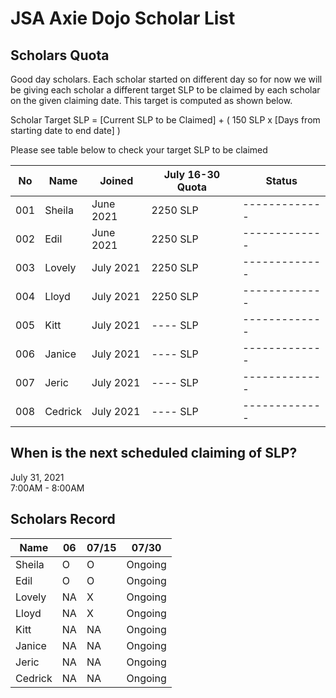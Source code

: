# JSA Axie Dojo Scholar List



## Scholars Quota
Good day scholars. Each scholar started on different day so for now we will be giving each scholar a different target SLP to be claimed by each scholar on the given claiming date. This target is computed as shown below.  
  
Scholar Target SLP = [Current SLP to be Claimed] + ( 150 SLP x [Days from starting date to end date] )  
  
Please see table below to check your target SLP to be claimed

| No  | Name | Joined | July 16-30 Quota | Status |
| ------------- | ------------- | ------------- | ------------- | ------------- |
| 001  | Sheila  | June 2021 | 2250 SLP | ------------- |
| 002  | Edil | June 2021 | 2250 SLP | ------------- |
| 003  | Lovely  | July 2021 | 2250 SLP | ------------- |
| 004  | Lloyd | July 2021 | 2250 SLP | ------------- |
| 005  | Kitt | July 2021 | ---- SLP | ------------- |
| 006  | Janice | July 2021 | ---- SLP | ------------- |
| 007  | Jeric | July 2021 | ---- SLP | ------------- |
| 008  | Cedrick | July 2021 | ---- SLP | ------------- |

## When is the next scheduled claiming of SLP?
July 31, 2021  
7:00AM - 8:00AM

## Scholars Record
| Name  | 06 | 07/15  | 07/30  |
| ------------- | ------------- | ------------- | ------------- |
| Sheila  | O  | O | Ongoing |
| Edil  | O | O | Ongoing |
| Lovely  | NA  | X | Ongoing |
| Lloyd  | NA  | X | Ongoing |
| Kitt  | NA  | NA | Ongoing |
| Janice | NA  | NA | Ongoing |
| Jeric | NA  | NA | Ongoing |
| Cedrick | NA  | NA | Ongoing |
  
